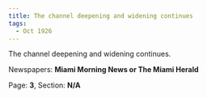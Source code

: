 ```yaml
---  
title: The channel deepening and widening continues  
tags:  
  - Oct 1926  
---  
```

  
The channel deepening and widening continues.  
  
Newspapers: **Miami Morning News or The Miami Herald**  
  
Page: **3**, Section: **N/A** 

